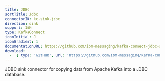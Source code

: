```yaml
---
title: JDBC
sortTitle: Jdbc
connectorID: kc-sink-jdbc
direction: sink
support: IBM
type: KafkaConnect
iconInitial: J
iconGradient: 1
documentationURL: https://github.com/ibm-messaging/kafka-connect-jdbc-sink
download:
  -  { type: 'GitHub', url: 'https://github.com/ibm-messaging/kafka-connect-jdbc-sink' }
---
```

JDBC sink connector for copying data from Apache Kafka into a JDBC database.


